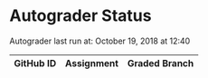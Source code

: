# Autograder Status
Autograder last run at: October 19, 2018 at 12:40

| GitHub ID | Assignment | Graded Branch |
|-----------|------------|---------------|
